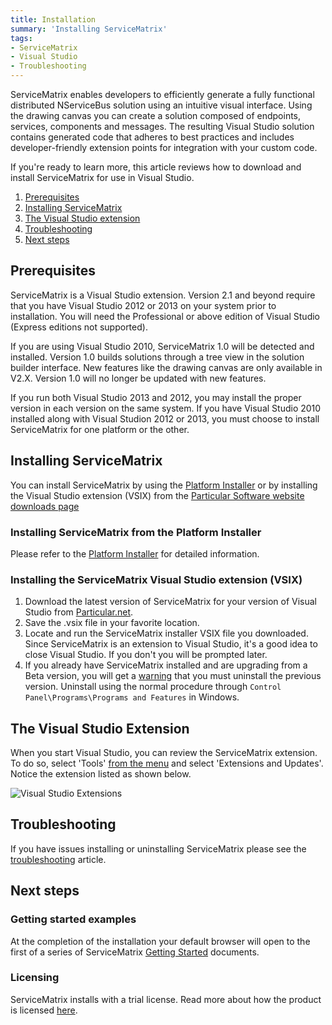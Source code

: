 ```yaml
---
title: Installation  
summary: 'Installing ServiceMatrix'
tags:
- ServiceMatrix
- Visual Studio
- Troubleshooting
---
```


ServiceMatrix enables developers to efficiently generate a fully functional distributed NServiceBus solution using an intuitive visual interface.  Using the drawing canvas you can create a solution composed of endpoints, services, components and messages.   The resulting Visual Studio solution contains generated code that adheres to best practices and includes developer-friendly extension points for integration with your custom code.   

If you're ready to learn more, this article reviews how to download and install ServiceMatrix for use in Visual Studio.

1.  [Prerequisites](#prerequisites)
2.  [Installing ServiceMatrix](#installing-servicematrix)
3.  [The Visual Studio extension](#visual-studio-extension)
3.  [Troubleshooting](#troubleshooting)
4.  [Next steps](#next-steps)

## Prerequisites

ServiceMatrix is a Visual Studio extension.  Version 2.1 and beyond require that you have Visual Studio 2012 or 2013 on your system prior to installation. You will need the Professional or above edition of Visual Studio (Express editions not supported).
  
If you are using Visual Studio 2010, ServiceMatrix 1.0 will be detected and installed. Version 1.0 builds solutions through a tree view in the solution builder interface. New features like the drawing canvas are only available in V2.X.  Version 1.0 will no longer be updated with new features.

If you run both Visual Studio 2013 and 2012, you may install the proper version in each version on the same system.  If you have Visual Studio 2010 installed along with Visual Studion 2012 or 2013, you must choose to install ServiceMatrix for one platform or the other.

## Installing ServiceMatrix

You can install ServiceMatrix by using the [Platform Installer](/platform/installer) or by installing the Visual Studio extension (VSIX) from the [Particular Software website downloads page](http://particular.net/downloads)

### Installing ServiceMatrix from the Platform Installer

Please refer to the [Platform Installer](/platform/installer) for detailed information.

### Installing the ServiceMatrix Visual Studio extension (VSIX)

1. Download the latest version of ServiceMatrix for your version of Visual Studio from [Particular.net](http://particular.net/downloads). 
2. Save the .vsix file in your favorite location.
3. Locate and run the ServiceMatrix installer VSIX file you downloaded.  Since ServiceMatrix is an extension to Visual Studio, it's a good idea to close Visual Studio. If you don't you will be prompted later. 
4. If you already have ServiceMatrix installed and are upgrading from a Beta version, you will get a [warning](images/servicematrix-installer-existingversion.png "Previous Version Warning") that you must uninstall the previous version. Uninstall using the normal procedure through `Control Panel\Programs\Programs and Features` in Windows.

## The Visual Studio Extension

When you start Visual Studio, you can review the ServiceMatrix extension.  To do so, select 'Tools' [from the menu](images/servicematrix-vstudio-toolsmenu.png "Extensions Menu") and select 'Extensions and Updates'.  Notice the extension listed as shown below.

![Visual Studio Extensions](images/servicematrix-vstudio-extensions.png)

## Troubleshooting

If you have issues installing or uninstalling ServiceMatrix please see the [troubleshooting](troubleshooting-servicematrix-2.0.md "Troubleshooting ServiceMatrix") article. 

## Next steps

### Getting started examples

At the completion of the installation your default browser will open to the first of a series of ServiceMatrix [Getting Started](getting-started-with-servicematrix-2.0.md "Getting Started With ServiceMatrix") documents.  

### Licensing
ServiceMatrix installs with a trial license. Read more about how the product is licensed [here](licensing-servicematrix-v2.0.md "Licensing NServiceBus").
